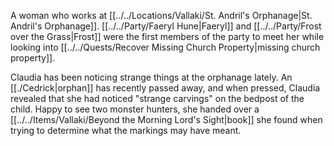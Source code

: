 A woman who works at [[../../Locations/Vallaki/St. Andril's Orphanage|St. Andril's Orphanage]]. [[../../Party/Faeryl Hune|Faeryl]] and [[../../Party/Frost over the Grass|Frost]] were the first members of the party to meet her while looking into [[../../Quests/Recover Missing Church Property|missing church property]].

Claudia has been noticing strange things at the orphanage lately. An [[./Cedrick|orphan]] has recently passed away, and when pressed, Claudia revealed that she had noticed "strange carvings" on the bedpost of the child. Happy to see two monster hunters, she handed over a [[../../Items/Vallaki/Beyond the Morning Lord's Sight|book]] she found when trying to determine what the markings may have meant.